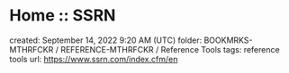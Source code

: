 # Home :: SSRN

created: September 14, 2022 9:20 AM (UTC)
folder: BOOKMRKS-MTHRFCKR / REFERENCE-MTHRFCKR / Reference Tools
tags: reference tools
url: https://www.ssrn.com/index.cfm/en